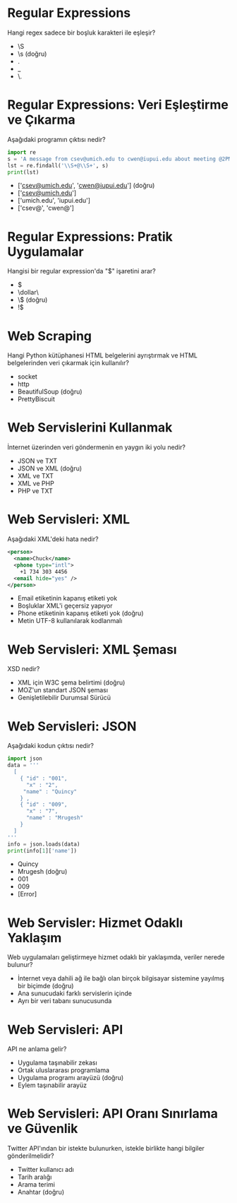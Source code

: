 # Regular Expressions

Hangi regex sadece bir boşluk karakteri ile eşleşir?
- \S
- \s (doğru)
- .
- _
- \\.

# Regular Expressions: Veri Eşleştirme ve Çıkarma

Aşağıdaki programın çıktısı nedir?
```python
import re
s = 'A message from csev@umich.edu to cwen@iupui.edu about meeting @2PM'
lst = re.findall('\\S+@\\S+', s)
print(lst)
```
- ['csev@umich.edu', 'cwen@iupui.edu'] (doğru)
- ['csev@umich.edu']
- ['umich.edu', 'iupui.edu']
- ['csev@', 'cwen@']

# Regular Expressions: Pratik Uygulamalar

Hangisi bir regular expression'da "$" işaretini arar?
- $
- \dollar\
- \\$ (doğru)
- !$

# Web Scraping

Hangi Python kütüphanesi HTML belgelerini ayrıştırmak ve HTML belgelerinden veri çıkarmak için kullanılır?
- socket
- http
- BeautifulSoup (doğru)
- PrettyBiscuit

# Web Servislerini Kullanmak

İnternet üzerinden veri göndermenin en yaygın iki yolu nedir?
- JSON ve TXT
- JSON ve XML (doğru)
- XML ve TXT
- XML ve PHP
- PHP ve TXT

# Web Servisleri: XML

Aşağıdaki XML'deki hata nedir?
```XML
<person>
  <name>Chuck</name>
  <phone type="intl">
    +1 734 303 4456
  <email hide="yes" />
</person>
```
- Email etiketinin kapanış etiketi yok
- Boşluklar XML'i geçersiz yapıyor
- Phone etiketinin kapanış etiketi yok (doğru)
- Metin UTF-8 kullanılarak kodlanmalı

# Web Servisleri: XML Şeması

XSD nedir?
- XML için W3C şema belirtimi (doğru)
- MOZ'un standart JSON şeması
- Genişletilebilir Durumsal Sürücü

# Web Servisleri: JSON

Aşağıdaki kodun çıktısı nedir?
```python
import json
data = '''
  [
    { "id" : "001",
      "x" : "2",
     "name" : "Quincy"
    } ,
    { "id" : "009",
      "x" : "7",
      "name" : "Mrugesh"
    }
  ]
'''
info = json.loads(data)
print(info[1]['name'])
```
- Quincy
- Mrugesh (doğru)
- 001
- 009
- [Error]

# Web Servisler: Hizmet Odaklı Yaklaşım

Web uygulamaları geliştirmeye hizmet odaklı bir yaklaşımda, veriler nerede bulunur?
- İnternet veya dahili ağ ile bağlı olan birçok bilgisayar sistemine yayılmış bir biçimde (doğru)
- Ana sunucudaki farklı servislerin içinde
- Ayrı bir veri tabanı sunucusunda

# Web Servisleri: API

API ne anlama gelir?
- Uygulama taşınabilir zekası
- Ortak uluslararası programlama
- Uygulama programı arayüzü (doğru)
- Eylem taşınabilir arayüz

# Web Servisleri: API Oranı Sınırlama ve Güvenlik

Twitter API'ından bir istekte bulunurken, istekle birlikte hangi bilgiler gönderilmelidir?
- Twitter kullanıcı adı
- Tarih aralığı
- Arama terimi
- Anahtar (doğru)
